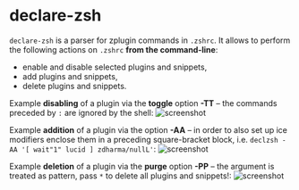 # declare-zsh

`declare-zsh` is a parser for zplugin commands in `.zshrc`. It allows to
perform the following actions on `.zshrc` **from the command-line**:
  - enable and disable selected plugins and snippets,
  - add plugins and snippets,
  - delete plugins and snippets.

Example **disabling** of a plugin via the **toggle** option **-TT** –
the commands preceded by `:` are ignored by the shell:
![screenshot](https://raw.githubusercontent.com/zdharma/declare-zsh/master/img/toggle.png)

Example **addition** of a plugin via the option **-AA** – in order to
also set up ice modifiers enclose them in a preceding square-bracket
block, i.e. `declzsh -AA '[ wait"1" lucid ] zdharma/nullL'`:
![screenshot](https://raw.githubusercontent.com/zdharma/declare-zsh/master/img/add.png)

Example **deletion** of a plugin via the **purge** option **-PP** – the
argument is treated as pattern, pass `*` to delete all plugins and
snippets!:
![screenshot](https://raw.githubusercontent.com/zdharma/declare-zsh/master/img/purge.png)

<!-- vim:tw=72:wrap
